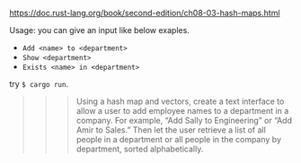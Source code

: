 https://doc.rust-lang.org/book/second-edition/ch08-03-hash-maps.html

Usage:
you can give an input like below exaples.
- `Add <name> to <department>`
- `Show <department>`
- `Exists <name> in <department>`

try `$ cargo run`.

>>> Using a hash map and vectors, create a text interface to allow a user to add employee names to a department in a company. For example, “Add Sally to Engineering” or “Add Amir to Sales.” Then let the user retrieve a list of all people in a department or all people in the company by department, sorted alphabetically.
